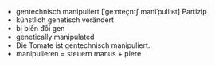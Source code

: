 - gentechnisch manipuliert	[ˈɡeːnteçnɪʃ maniˈpuliːʁt]	Partizip
- künstlich genetisch verändert
- bị biến đổi gen
- genetically manipulated
- Die Tomate ist gentechnisch manipuliert.
- manipulieren = steuern	manus + plere